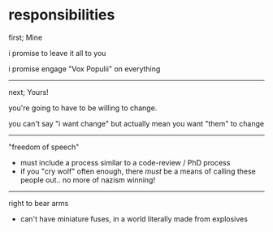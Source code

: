 
# responsibilities

first; Mine

i promise to leave it all to you 

i promise engage "Vox Populii" on everything 

---
next; Yours! 

you're going to have to be willing to change. 

you can't say "i want change" but actually mean you want "them" to change 

---
"freedom of speech"
 - must include a process similar to a code-review / PhD process
 - if you "cry wolf" often enough, there _must_ be a means of calling these people out.. no more of nazism winning!

 ---
 right to bear arms
  - can't have miniature fuses, in a world literally made from explosives 